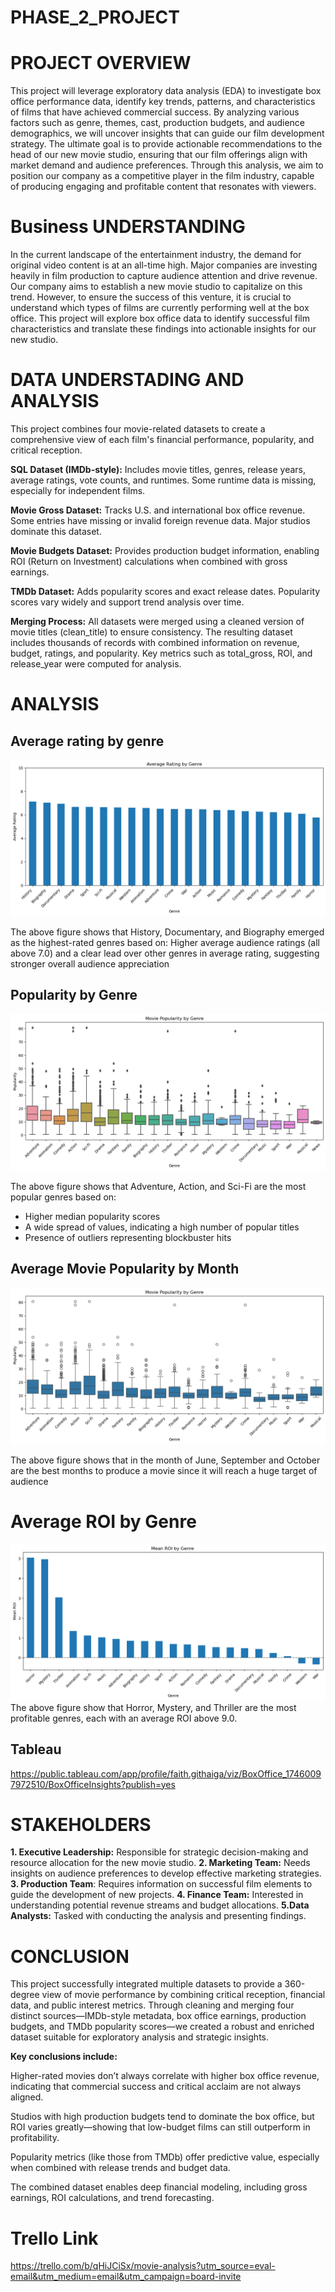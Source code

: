 # PHASE_2_PROJECT

# PROJECT OVERVIEW
This project will leverage exploratory data analysis (EDA) to investigate box office performance data, identify key trends, patterns, and characteristics of films that have achieved commercial success. By analyzing various factors such as genre, themes, cast, production budgets, and audience demographics, we will uncover insights that can guide our film development strategy. The ultimate goal is to provide actionable recommendations to the head of our new movie studio, ensuring that our film offerings align with market demand and audience preferences. Through this analysis, we aim to position our company as a competitive player in the film industry, capable of producing engaging and profitable content that resonates with viewers.



# Business UNDERSTANDING
In the current landscape of the entertainment industry, the demand for original video content is at an all-time high. Major companies are investing heavily in film production to capture audience attention and drive revenue. Our company aims to establish a new movie studio to capitalize on this trend. However, to ensure the success of this venture, it is crucial to understand which types of films are currently performing well at the box office. This project will explore box office data to identify successful film characteristics and translate these findings into actionable insights for our new studio.

# DATA UNDERSTADING AND ANALYSIS
This project combines four movie-related datasets to create a comprehensive view of each film's financial performance, popularity, and critical reception.

**SQL Dataset (IMDb-style):**
Includes movie titles, genres, release years, average ratings, vote counts, and runtimes. Some runtime data is missing, especially for independent films.

**Movie Gross Dataset:**
Tracks U.S. and international box office revenue. Some entries have missing or invalid foreign revenue data. Major studios dominate this dataset.

**Movie Budgets Dataset:**
Provides production budget information, enabling ROI (Return on Investment) calculations when combined with gross earnings.

**TMDb Dataset:**
Adds popularity scores and exact release dates. Popularity scores vary widely and support trend analysis over time.

**Merging Process:**
All datasets were merged using a cleaned version of movie titles (clean_title) to ensure consistency. The resulting dataset includes thousands of records with combined information on revenue, budget, ratings, and popularity. Key metrics such as total_gross, ROI, and release_year were computed for analysis.

# ANALYSIS
## Average rating by genre
![alt text](image-5.png)

The above figure shows that History, Documentary, and Biography emerged as the highest-rated genres based on: Higher average audience ratings (all above 7.0) and a clear lead over other genres in average rating, suggesting stronger overall audience appreciation

## Popularity by Genre
![alt text](image-1.png)

The above figure shows that Adventure, Action, and Sci-Fi are the most popular genres based on:  
- Higher median popularity scores
- A wide spread of values, indicating a high number of popular titles
- Presence of outliers representing blockbuster hits

## Average Movie Popularity by Month
![alt text](image-4.png)

The above figure shows that in the month of June, September and October are the best months to produce a movie since it will reach a huge target of audience 

# Average ROI by Genre
![alt text](image-6.png)
The above figure show that Horror, Mystery, and Thriller are the most profitable genres, each with an average ROI above 9.0.


## Tableau
https://public.tableau.com/app/profile/faith.githaiga/viz/BoxOffice_17460097972510/BoxOfficeInsights?publish=yes

# STAKEHOLDERS
**1. Executive Leadership:** Responsible for strategic decision-making and resource allocation for the new movie studio.
**2. Marketing Team:** Needs insights on audience preferences to develop effective marketing strategies.
**3. Production Team**: Requires information on successful film elements to guide the development of new projects.
**4. Finance Team:** Interested in understanding potential revenue streams and budget allocations.
**5.Data Analysts:** Tasked with conducting the analysis and presenting findings.




# CONCLUSION
This project successfully integrated multiple datasets to provide a 360-degree view of movie performance by combining critical reception, financial data, and public interest metrics. Through cleaning and merging four distinct sources—IMDb-style metadata, box office earnings, production budgets, and TMDb popularity scores—we created a robust and enriched dataset suitable for exploratory analysis and strategic insights.

**Key conclusions include:**

Higher-rated movies don’t always correlate with higher box office revenue, indicating that commercial success and critical acclaim are not always aligned.

Studios with high production budgets tend to dominate the box office, but ROI varies greatly—showing that low-budget films can still outperform in profitability.

Popularity metrics (like those from TMDb) offer predictive value, especially when combined with release trends and budget data.

The combined dataset enables deep financial modeling, including gross earnings, ROI calculations, and trend forecasting.


# Trello Link
https://trello.com/b/qHiJCiSx/movie-analysis?utm_source=eval-email&utm_medium=email&utm_campaign=board-invite